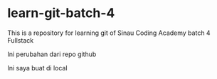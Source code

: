 # learn-git-batch-4

This is a repository for learning git of Sinau Coding Academy batch 4 Fullstack

Ini perubahan dari repo github

Ini saya buat di local

